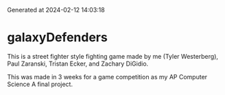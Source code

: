 Generated at 2024-02-12 14:03:18
# galaxyDefenders

This is a street fighter style fighting game made by me (Tyler Westerberg), Paul Zaranski, Tristan Ecker, and Zachary DiGidio.

This was made in 3 weeks for a game competition as my AP Computer Science A final project.
